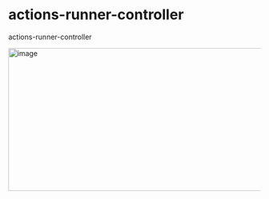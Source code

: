 # actions-runner-controller
actions-runner-controller


























<img width="1896" height="286" alt="image" src="https://github.com/user-attachments/assets/d376c02f-ea81-4154-8471-a6921e7d3b64" />

